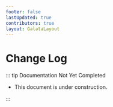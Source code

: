 ```yaml
---
footer: false
lastUpdated: true
contributors: true
layout: GalataLayout
---
```


# Change Log

::: tip Documentation Not Yet Completed

- This document is under construction.

:::